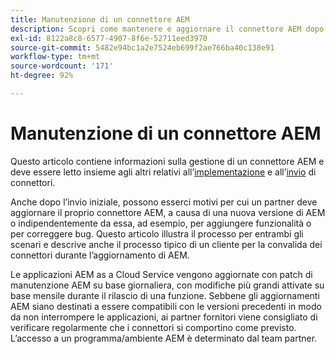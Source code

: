 ```yaml
---
title: Manutenzione di un connettore AEM
description: Scopri come mantenere e aggiornare il connettore AEM dopo l’invio iniziale.
exl-id: 8122a8c8-6577-4907-8f6e-52711eed3970
source-git-commit: 5482e94bc1a2e7524eb699f2ae766ba40c138e91
workflow-type: tm+mt
source-wordcount: '171'
ht-degree: 92%

---
```


Manutenzione di un connettore AEM
============================

Questo articolo contiene informazioni sulla gestione di un connettore AEM e deve essere letto insieme agli altri relativi all’[implementazione](implement.md) e all’[invio](submit.md) di connettori.

Anche dopo l’invio iniziale, possono esserci motivi per cui un partner deve aggiornare il proprio connettore AEM, a causa di una nuova versione di AEM o indipendentemente da essa, ad esempio, per aggiungere funzionalità o per correggere bug. Questo articolo illustra il processo per entrambi gli scenari e descrive anche il processo tipico di un cliente per la convalida dei connettori durante l’aggiornamento di AEM.

Le applicazioni AEM as a Cloud Service vengono aggiornate con patch di manutenzione AEM su base giornaliera, con modifiche più grandi attivate su base mensile durante il rilascio di una funzione. Sebbene gli aggiornamenti AEM siano destinati a essere compatibili con le versioni precedenti in modo da non interrompere le applicazioni, ai partner fornitori viene consigliato di verificare regolarmente che i connettori si comportino come previsto. L’accesso a un programma/ambiente AEM è determinato dal team partner.
